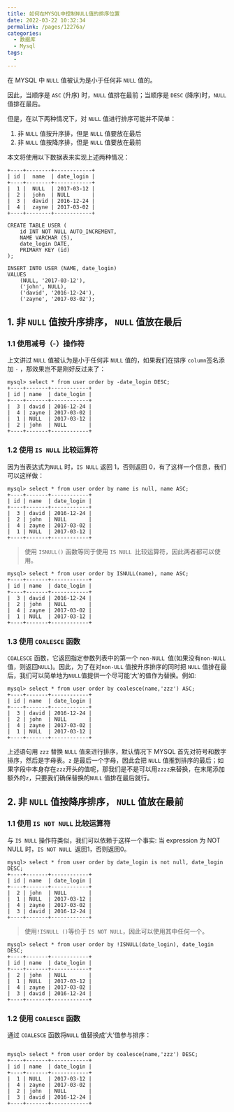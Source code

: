 ```yaml
---
title: 如何在MYSQL中控制NULL值的排序位置
date: 2022-03-22 10:32:34
permalink: /pages/12276a/
categories:
  - 数据库
  - Mysql
tags:
  - 
---
```



在 MYSQL 中 `NULL` 值被认为是小于任何非 `NULL` 值的。

因此，当顺序是 `ASC` (升序) 时，`NULL` 值排在最前；当顺序是 `DESC` (降序)时，`NULL` 值排在最后。



但是，在以下两种情况下，对 `NULL` 值进行排序可能并不简单：

1. 非 `NULL` 值按升序排，但是 `NULL` 值要放在最后
2. 非 `NULL` 值按降序排，但是 `NULL` 值要放在最前



本文将使用以下数据表来实现上述两种情况：

```mysql
+----+--------+------------+
| id |  name  | date_login |
+----+--------+------------+
|  1 |  NULL  | 2017-03-12 |
|  2 |  john  | NULL       |
|  3 |  david | 2016-12-24 |
|  4 |  zayne | 2017-03-02 |
+----+--------+------------+
```

```mysql
CREATE TABLE USER (
	id INT NOT NULL AUTO_INCREMENT,
	NAME VARCHAR (5),
	date_login DATE,
	PRIMARY KEY (id)
);

INSERT INTO USER (NAME, date_login)
VALUES
	(NULL, '2017-03-12'),
	('john', NULL),
	('david', '2016-12-24'),
	('zayne', '2017-03-02');
```



## 1. 非 `NULL` 值按升序排序， `NULL` 值放在最后

### 1.1 使用减号（-）操作符

上文讲过 `NULL` 值被认为是小于任何非 `NULL` 值的，如果我们在排序 `column`签名添加 `-` ，那效果岂不是刚好反过来了：

```mysql
mysql> select * from user order by -date_login DESC;
+----+-------+------------+
| id | name  | date_login |
+----+-------+------------+
|  3 | david | 2016-12-24 |
|  4 | zayne | 2017-03-02 |
|  1 | NULL  | 2017-03-12 |
|  2 | john  | NULL       |
+----+-------+------------+
```



### 1.2 使用 `IS NULL` 比较运算符

因为当表达式为`NULL` 时，`IS NULL` 返回 1，否则返回 0，有了这样一个信息，我们可以这样做：

```mysql
mysql> select * from user order by name is null, name ASC;
+----+-------+------------+
| id | name  | date_login |
+----+-------+------------+
|  3 | david | 2016-12-24 |
|  2 | john  | NULL       |
|  4 | zayne | 2017-03-02 |
|  1 | NULL  | 2017-03-12 |
+----+-------+------------+
```

> 使用 `ISNULL()` 函数等同于使用 `IS NULL `比较运算符，因此两者都可以使用。

```mysql
mysql> select * from user order by ISNULL(name), name ASC;
+----+-------+------------+
| id | name  | date_login |
+----+-------+------------+
|  3 | david | 2016-12-24 |
|  2 | john  | NULL       |
|  4 | zayne | 2017-03-02 |
|  1 | NULL  | 2017-03-12 |
+----+-------+------------+
```



### 1.3 使用 `COALESCE` 函数

`COALESCE`  函数，它返回指定参数列表中的第一个 `non-NULL `值(如果没有`non-NULL` 值，则返回`NULL`)。因此，为了在对`non-ULL` 值按升序排序的同时把 `NULL` 值排在最后，我们可以简单地为` NULL `值提供一个尽可能‘大’的值作为替换。例如:

```mysql
mysql> select * from user order by coalesce(name,'zzz') ASC;
+----+-------+------------+
| id | name  | date_login |
+----+-------+------------+
|  3 | david | 2016-12-24 |
|  2 | john  | NULL       |
|  4 | zayne | 2017-03-02 |
|  1 | NULL  | 2017-03-12 |
+----+-------+------------+
```

上述语句用	`zzz`  替换 `NULL` 值来进行排序，默认情况下 MYSQL 首先对符号和数字排序，然后是字母表。`z` 是最后一个字母，因此会把 `NULL` 值推到排序的最后；如果字段中本身存在`zzz`开头的值呢，那我们是不是可以用`zzzz`来替换，在末尾添加额外的`z`，只要我们确保替换的`NULL` 值排在最后就行。



## 2. 非 `NULL` 值按降序排序， `NULL` 值放在最前

### 1.1 使用 `IS NOT NULL` 比较运算符 

与 `IS NULL` 操作符类似，我们可以依赖于这样一个事实: 当 expression 为 NOT NULL 时，`IS NOT NULL `返回1，否则返回0。

```mysql
mysql> select * from user order by date_login is not null, date_login DESC;
+----+-------+------------+
| id | name  | date_login |
+----+-------+------------+
|  2 | john  | NULL       |
|  1 | NULL  | 2017-03-12 |
|  4 | zayne | 2017-03-02 |
|  3 | david | 2016-12-24 |
+----+-------+------------+
```

> 使用`!ISNULL ()`等价于 `IS NOT NULL`，因此可以使用其中任何一个。

```mysql
mysql> select * from user order by !ISNULL(date_login), date_login DESC;
+----+-------+------------+
| id | name  | date_login |
+----+-------+------------+
|  2 | john  | NULL       |
|  1 | NULL  | 2017-03-12 |
|  4 | zayne | 2017-03-02 |
|  3 | david | 2016-12-24 |
+----+-------+------------+
```



### 1.2 使用 `COALESCE` 函数

通过 `COALESCE` 函数将`NULL` 值替换成‘大’值参与排序：

```mysql

mysql> select * from user order by coalesce(name,'zzz') DESC;
+----+-------+------------+
| id | name  | date_login |
+----+-------+------------+
|  1 | NULL  | 2017-03-12 |
|  4 | zayne | 2017-03-02 |
|  2 | john  | NULL       |
|  3 | david | 2016-12-24 |
+----+-------+------------+
```

